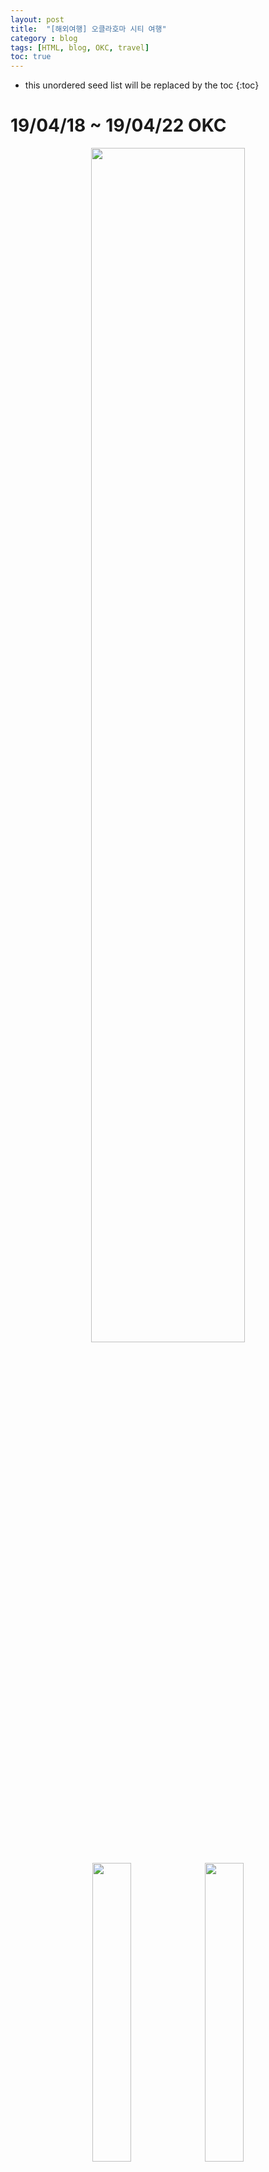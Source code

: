 ```yaml
---
layout: post
title:  "[해외여행] 오클라호마 시티 여행"
category : blog
tags: [HTML, blog, OKC, travel]
toc: true
---
```

* this unordered seed list will be replaced by the toc
{:toc}

# 19/04/18 ~ 19/04/22 OKC

<p align="center">
  <img src="/blog/img/travel/travel/1.jpg" align="center" width="70%">
</p>

<p align="center">
  <img src="/blog/img/travel/travel/1-1.JPG" align="center" width="35%">
  <img src="/blog/img/travel/travel/1-2.JPG" align="center" width="35%">
  <figcaption align="center">인천공항으로!</figcaption>
</p>

<p align="center">
  <img src="/blog/img/travel/travel/1-3.JPG" align="center" width="32%">
  +
  <img src="/blog/img/travel/travel/1-4.JPG" align="center" width="32%">
  =
  <img src="/blog/img/travel/travel/1-5.JPG" align="center" width="32%">
</p>

<p align="center">
  <img src="/blog/img/travel/travel/1-6.JPG" align="center" width="35%">
  <img src="/blog/img/travel/travel/1-7.JPG" align="center" width="35%">
</p>

<p align="center">
  <img src="/blog/img/travel/travel/1-8.JPG" align="center" width="32%">
  <img src="/blog/img/travel/travel/1-9.JPG" align="center" width="32%">
  <img src="/blog/img/travel/travel/1-10.JPG" align="center" width="32%">
</p>

## 첫째날 (3차전 펍에서 관람)

<p align="center">
  <img src="/blog/img/travel/travel/1-11.JPG" align="center" width="70%">
</p>

<p align="center">
  <img src="/blog/img/travel/travel/1-12.JPG" align="center" width="35%">
  <img src="/blog/img/travel/travel/1-13.JPG" align="center" width="35%">
</p>

<p align="center">
  <img src="/blog/img/travel/travel/1-14.JPG" align="center" width="70%">
</p>

<p align="center">
  <img src="/blog/img/travel/travel/1-15.JPG" align="center" width="70%">
</p>

<p align="center">
  <img src="/blog/img/travel/travel/1-16.JPG" align="center" width="70%">
</p>

<p align="center">
  <img src="/blog/img/travel/travel/1-17.JPG" align="center" width="40%">
  <img src="/blog/img/travel/travel/1-18.JPG" align="center" width="40%">
</p>

<p align="center">
  <img src="/blog/img/travel/travel/1-19.JPG" align="center" width="70%">
</p>

<p align="center">
  <img src="/blog/img/travel/travel/1-20.JPG" align="center" width="35%">
  <img src="/blog/img/travel/travel/1-21.JPG" align="center" width="35%">
</p>
<p align="center">
  <img src="/blog/img/travel/travel/1-22.JPG" align="center" width="35%">
  <img src="/blog/img/travel/travel/1-23.JPG" align="center" width="35%">
</p>

<p align="center">
  <img src="/blog/img/travel/travel/1-24.JPG" align="center" width="70%">
</p>

## 둘째날

<p align="center">
  <img src="/blog/img/travel/travel/1-25.JPG" align="center" width="35%">
  <img src="/blog/img/travel/travel/1-26.JPG" align="center" width="35%">
</p>

<p align="center">
  <img src="/blog/img/travel/travel/1-27.JPG" align="center" width="70%">
</p>

<p align="center">
  <img src="/blog/img/travel/travel/1-28.JPG" align="center" width="32%">
  <img src="/blog/img/travel/travel/1-29.JPG" align="center" width="32%">
  <img src="/blog/img/travel/travel/1-30.JPG" align="center" width="32%">
</p>
<p align="center">
  <img src="/blog/img/travel/travel/1-31.JPG" align="center" width="32%">
  <img src="/blog/img/travel/travel/1-32.JPG" align="center" width="32%">
  <img src="/blog/img/travel/travel/1-33.JPG" align="center" width="32%">
</p>

<p align="center">
  <img src="/blog/img/travel/travel/1-34.JPG" align="center" width="70%">
</p>

<p align="center">
  <img src="/blog/img/travel/travel/1-35.JPG" align="center" width="35%">
  <img src="/blog/img/travel/travel/1-36.JPG" align="center" width="35%">
</p>

<p align="center">
  <img src="/blog/img/travel/travel/1-37.JPG" align="center" width="35%">
  <img src="/blog/img/travel/travel/1-38.JPG" align="center" width="35%">
</p>

### 경기장 & 기념품샵

<p align="center">
  <img src="/blog/img/travel/travel/1-39.JPG" align="center" width="70%">
</p>

<p align="center">
  <img src="/blog/img/travel/travel/1-40.JPG" align="center" width="100%">
</p>

<p align="center">
  <img src="/blog/img/travel/travel/1-41.JPG" align="center" width="35%">
  <img src="/blog/img/travel/travel/1-42.JPG" align="center" width="35%">
</p>

<p align="center">
  <img src="/blog/img/travel/travel/1-43.JPG" align="center" width="70%">
</p>

<p align="center">
  <img src="/blog/img/travel/travel/1-44.JPG" align="center" width="70%">
</p>

<p align="center">
  <img src="/blog/img/travel/travel/1-45.JPG" align="center" width="70%">
</p>

<p align="center">
  <img src="/blog/img/travel/travel/1-46.JPG" align="center" width="70%">
</p>

<p align="center">
  <img src="/blog/img/travel/travel/1-47.JPG" align="center" width="70%">
</p>

<p align="center">
  <img src="/blog/img/travel/travel/1-48.JPG" align="center" width="70%">
</p>

<p align="center">
  <img src="/blog/img/travel/travel/1-49.JPG" align="center" width="70%">
</p>

<p align="center">
  <img src="/blog/img/travel/travel/1-50.JPG" align="center" width="70%">
</p>

<p align="center">
  <img src="/blog/img/travel/travel/1-51.JPG" align="center" width="25%">
  <img src="/blog/img/travel/travel/1-52.JPG" align="center" width="25%">
  <img src="/blog/img/travel/travel/1-53.JPG" align="center" width="25%">
  <img src="/blog/img/travel/travel/1-54.JPG" align="center" width="25%">
</p>

<p align="center">
  <img src="/blog/img/travel/travel/1-55.JPG" align="center" width="70%">
</p>

<p align="center">
  <img src="/blog/img/travel/travel/1-56.JPG" align="center" width="70%">
</p>

### 브릭타운

<p align="center">
  <img src="/blog/img/travel/travel/1-57.JPG" align="center" width="35%">
  <img src="/blog/img/travel/travel/1-58.JPG" align="center" width="35%">
</p>

<p align="center">
  <img src="/blog/img/travel/travel/1-59.JPG" align="center" width="35%">
  <img src="/blog/img/travel/travel/1-60.JPG" align="center" width="35%">
</p>

<p align="center">
  <img src="/blog/img/travel/travel/1-61.JPG" align="center" width="32%">
  <img src="/blog/img/travel/travel/1-62.JPG" align="center" width="32%">
  <img src="/blog/img/travel/travel/1-63.JPG" align="center" width="32%">
</p>

<p align="center">
  <img src="/blog/img/travel/travel/1-64.JPG" align="center" width="70%">
</p>

<p align="center">
  <img src="/blog/img/travel/travel/1-65.JPG" align="center" width="70%">
</p>

<p align="center">
  <img src="/blog/img/travel/travel/1-66.JPG" align="center" width="70%">
</p>

<p align="center">
  <img src="/blog/img/travel/travel/1-67.JPG" align="center" width="70%">
</p>

<p align="center">
  <img src="/blog/img/travel/travel/1-68.JPG" align="center" width="32%">
  <img src="/blog/img/travel/travel/1-69.JPG" align="center" width="32%">
  <img src="/blog/img/travel/travel/1-70.JPG" align="center" width="32%">
</p>

<p align="center">
  <img src="/blog/img/travel/travel/1-71.JPG" align="center" width="70%">
</p>

<p align="center">
  <img src="/blog/img/travel/travel/1-72.JPG" align="center" width="70%">
</p>

<p align="center">
  <img src="/blog/img/travel/travel/1-73.JPG" align="center" width="100%">
</p>

<p align="center">
  <img src="/blog/img/travel/travel/1-74.JPG" align="center" width="35%">
  <img src="/blog/img/travel/travel/1-75.JPG" align="center" width="35%">
</p>

<p align="center">
  <img src="/blog/img/travel/travel/1-76.JPG" align="center" width="35%">
  <img src="/blog/img/travel/travel/1-77.JPG" align="center" width="35%">
</p>

### okc 메모리얼 파크

<p align="center">
  <img src="/blog/img/travel/travel/1-78.JPG" align="center" width="35%">
  <img src="/blog/img/travel/travel/1-79.JPG" align="center" width="35%">
</p>

<p align="center">
  <img src="/blog/img/travel/travel/1-80.JPG" align="center" width="100%">
</p>

<p align="center">
  <img src="/blog/img/travel/travel/1-81.JPG" align="center" width="70%">
</p>

<p align="center">
  <img src="/blog/img/travel/travel/1-82.JPG" align="center" width="70%">
</p>

### 점심

<p align="center">
  <img src="/blog/img/travel/travel/1-83.JPG" align="center" width="70%">
</p>

### 축제의 현장

<p align="center">
  <img src="/blog/img/travel/travel/1-84.JPG" align="center" width="70%">
</p>

<p align="center">
  <img src="/blog/img/travel/travel/1-85.JPG" align="center" width="70%">
</p>

<p align="center">
  <img src="/blog/img/travel/travel/1-86.JPG" align="center" width="70%">
</p>

<p align="center">
  <img src="/blog/img/travel/travel/1-87.JPG" align="center" width="35%">
  <img src="/blog/img/travel/travel/1-88.JPG" align="center" width="35%">
</p>

<p align="center">
  <img src="/blog/img/travel/travel/1-89.JPG" align="center" width="32%">
  <img src="/blog/img/travel/travel/1-90.JPG" align="center" width="32%">
  <img src="/blog/img/travel/travel/1-91.JPG" align="center" width="32%">
</p>

<p align="center">
  <img src="/blog/img/travel/travel/1-92.JPG" align="center" width="35%">
  <img src="/blog/img/travel/travel/1-93.JPG" align="center" width="35%">
</p>

### 펍

<p align="center">
  <img src="/blog/img/travel/travel/1-94.JPG" align="center" width="35%">
  <img src="/blog/img/travel/travel/1-95.JPG" align="center" width="35%">
</p>

<p align="center">
  <img src="/blog/img/travel/travel/1-96.JPG" align="center" width="70%">
</p>

### 경기 끝난 후

<p align="center">
  <img src="/blog/img/travel/travel/1-97.JPG" align="center" width="70%">
</p>

<p align="center">
  <img src="/blog/img/travel/travel/1-98.JPG" align="center" width="70%">
</p>

<p align="center">
  <img src="/blog/img/travel/travel/1-99.JPG" align="center" width="70%">
</p>

### 경기후기

<p align="center">
  <img src="/blog/img/travel/travel/1-100.JPG" align="center" width="100%">
</p>

<p align="center">
  <img src="/blog/img/travel/travel/경기후기/1.jpg" align="center" width="32%">
  <img src="/blog/img/travel/travel/경기후기/2.jpg" align="center" width="32%">
  <img src="/blog/img/travel/travel/경기후기/3.jpg" align="center" width="32%">
</p>
<p align="center">
  <img src="/blog/img/travel/travel/경기후기/4.jpg" align="center" width="32%">
  <img src="/blog/img/travel/travel/경기후기/5.jpg" align="center" width="32%">
  <img src="/blog/img/travel/travel/경기후기/6.jpg" align="center" width="32%">
</p>
<p align="center">
  <img src="/blog/img/travel/travel/경기후기/7.jpg" align="center" width="32%">
  <img src="/blog/img/travel/travel/경기후기/8.jpg" align="center" width="32%">
  <img src="/blog/img/travel/travel/경기후기/9.jpg" align="center" width="32%">
</p>

## 셋째날


## 넷째날 (4차전 직관)

> [직관 후기 바로가기](https://james1verse27.github.io/blog/2019-04-21-nba/)

## 다섯째날

